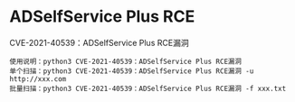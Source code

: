 # ADSelfService Plus RCE
CVE-2021-40539：ADSelfService Plus RCE漏洞
```
使用说明：python3 CVE-2021-40539：ADSelfService Plus RCE漏洞
单个扫描：python3 CVE-2021-40539：ADSelfService Plus RCE漏洞 -u http://xxx.com
批量扫描：python3 CVE-2021-40539：ADSelfService Plus RCE漏洞 -f xxx.txt


```
